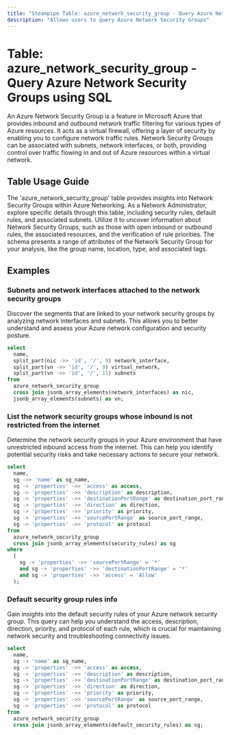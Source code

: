 ```yaml
---
title: "Steampipe Table: azure_network_security_group - Query Azure Network Security Groups using SQL"
description: "Allows users to query Azure Network Security Groups"
---
```


# Table: azure_network_security_group - Query Azure Network Security Groups using SQL

An Azure Network Security Group is a feature in Microsoft Azure that provides inbound and outbound network traffic filtering for various types of Azure resources. It acts as a virtual firewall, offering a layer of security by enabling you to configure network traffic rules. Network Security Groups can be associated with subnets, network interfaces, or both, providing control over traffic flowing in and out of Azure resources within a virtual network.

## Table Usage Guide

The 'azure_network_security_group' table provides insights into Network Security Groups within Azure Networking. As a Network Administrator, explore specific details through this table, including security rules, default rules, and associated subnets. Utilize it to uncover information about Network Security Groups, such as those with open inbound or outbound rules, the associated resources, and the verification of rule priorities. The schema presents a range of attributes of the Network Security Group for your analysis, like the group name, location, type, and associated tags.

## Examples

### Subnets and network interfaces attached to the network security groups
Discover the segments that are linked to your network security groups by analyzing network interfaces and subnets. This allows you to better understand and assess your Azure network configuration and security posture.

```sql
select
  name,
  split_part(nic ->> 'id', '/', 9) network_interface,
  split_part(vn ->> 'id', '/', 9) virtual_network,
  split_part(vn ->> 'id', '/', 11) subnets
from
  azure_network_security_group
  cross join jsonb_array_elements(network_interfaces) as nic,
  jsonb_array_elements(subnets) as vn;
```

### List the network security groups whose inbound is not restricted from the internet
Determine the network security groups in your Azure environment that have unrestricted inbound access from the internet. This can help you identify potential security risks and take necessary actions to secure your network.

```sql
select
  name,
  sg ->> 'name' as sg_name,
  sg -> 'properties' ->> 'access' as access,
  sg -> 'properties' ->> 'description' as description,
  sg -> 'properties' ->> 'destinationPortRange' as destination_port_range,
  sg -> 'properties' ->> 'direction' as direction,
  sg -> 'properties' ->> 'priority' as priority,
  sg -> 'properties' ->> 'sourcePortRange' as source_port_range,
  sg -> 'properties' ->> 'protocol' as protocol
from
  azure_network_security_group
  cross join jsonb_array_elements(security_rules) as sg
where
  (
    sg -> 'properties' ->> 'sourcePortRange' = '*'
    and sg -> 'properties' ->> 'destinationPortRange' = '*'
    and sg -> 'properties' ->> 'access' = 'Allow'
  );
```

### Default security group rules info
Gain insights into the default security rules of your Azure network security group. This query can help you understand the access, description, direction, priority, and protocol of each rule, which is crucial for maintaining network security and troubleshooting connectivity issues.

```sql
select
  name,
  sg -> 'name' as sg_name,
  sg -> 'properties' ->> 'access' as access,
  sg -> 'properties' ->> 'description' as description,
  sg -> 'properties' ->> 'destinationPortRange' as destination_port_range,
  sg -> 'properties' ->> 'direction' as direction,
  sg -> 'properties' ->> 'priority' as priority,
  sg -> 'properties' ->> 'sourcePortRange' as source_port_range,
  sg -> 'properties' ->> 'protocol' as protocol
from
  azure_network_security_group
  cross join jsonb_array_elements(default_security_rules) as sg;
```